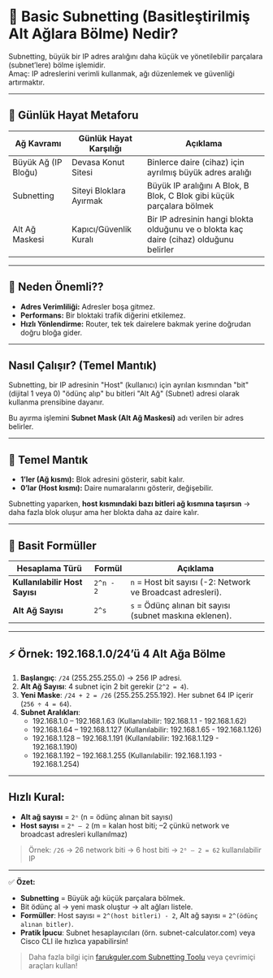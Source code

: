 # 🏡 Basic Subnetting (Basitleştirilmiş Alt Ağlara Bölme) Nedir?
Subnetting, büyük bir IP adres aralığını daha küçük ve yönetilebilir parçalara (subnet’lere) bölme işlemidir.  
Amaç: IP adreslerini verimli kullanmak, ağı düzenlemek ve güvenliği artırmaktır.

---

## 📖 Günlük Hayat Metaforu
| Ağ Kavramı        | Günlük Hayat Karşılığı   | Açıklama |
|-------------------|--------------------------|----------|
| Büyük Ağ (IP Bloğu) | Devasa Konut Sitesi     | Binlerce daire (cihaz) için ayrılmış büyük adres aralığı |
| Subnetting        | Siteyi Bloklara Ayırmak  | Büyük IP aralığını A Blok, B Blok, C Blok gibi küçük parçalara bölmek |
| Alt Ağ Maskesi    | Kapıcı/Güvenlik Kuralı   | Bir IP adresinin hangi blokta olduğunu ve o blokta kaç daire (cihaz) olduğunu belirler |

---

## 🌟 Neden Önemli??
- **Adres Verimliliği:** Adresler boşa gitmez.  
- **Performans:** Bir bloktaki trafik diğerini etkilemez.  
- **Hızlı Yönlendirme:** Router, tek tek dairelere bakmak yerine doğrudan doğru bloğa gider.  

---

## Nasıl Çalışır? (Temel Mantık)

Subnetting, bir IP adresinin "Host" (kullanıcı) için ayrılan kısmından "bit" (dijital 1 veya 0) "ödünç alıp" bu bitleri "Alt Ağ" (Subnet) adresi olarak kullanma prensibine dayanır.

Bu ayırma işlemini **Subnet Mask (Alt Ağ Maskesi)** adı verilen bir adres belirler.

---

## 🔑 Temel Mantık
- **1’ler (Ağ kısmı):** Blok adresini gösterir, sabit kalır.  
- **0’lar (Host kısmı):** Daire numaralarını gösterir, değişebilir.  

Subnetting yaparken, **host kısmındaki bazı bitleri ağ kısmına taşırsın** → daha fazla blok oluşur ama her blokta daha az daire kalır.

---

## 🧮 Basit Formüller
| Hesaplama Türü         | Formül         | Açıklama                                      |
|------------------------|----------------|-----------------------------------------------|
| **Kullanılabilir Host Sayısı** | `2^n - 2` | `n` = Host bit sayısı (-2: Network ve Broadcast adresleri). |
| **Alt Ağ Sayısı**      | `2^s`         | `s` = Ödünç alınan bit sayısı (subnet maskına eklenen). |

---

## ⚡ Örnek: 192.168.1.0/24’ü 4 Alt Ağa Bölme
1. **Başlangıç**: `/24` (255.255.255.0) → 256 IP adresi.
2. **Alt Ağ Sayısı**: 4 subnet için 2 bit gerekir (`2^2 = 4`).
3. **Yeni Maske**: `/24 + 2 = /26` (255.255.255.192). Her subnet 64 IP içerir (`256 ÷ 4 = 64`).
4. **Subnet Aralıkları**:
   - 192.168.1.0 – 192.168.1.63 (Kullanılabilir: 192.168.1.1 - 192.168.1.62)
   - 192.168.1.64 – 192.168.1.127 (Kullanılabilir: 192.168.1.65 - 192.168.1.126)
   - 192.168.1.128 – 192.168.1.191 (Kullanılabilir: 192.168.1.129 - 192.168.1.190)
   - 192.168.1.192 – 192.168.1.255 (Kullanılabilir: 192.168.1.193 - 192.168.1.254)

---
## Hızlı Kural:
- **Alt ağ sayısı** = `2ⁿ` (n = ödünç alınan bit sayısı)  
- **Host sayısı** = `2ᵐ – 2` (m = kalan host biti; –2 çünkü network ve broadcast adresleri kullanılmaz)

> Örnek: `/26` → 26 network biti → 6 host biti → `2⁶ – 2 = 62` kullanılabilir IP

---

✅ **Özet:**  
- **Subnetting** = Büyük ağı küçük parçalara bölmek.
- Bit ödünç al → yeni mask oluştur → alt ağları listele.
- **Formüller**: Host sayısı = `2^(host bitleri) - 2`, Alt ağ sayısı = `2^(ödünç alınan bitler)`.
- **Pratik İpucu**: Subnet hesaplayıcıları (örn. subnet-calculator.com) veya Cisco CLI ile hızlıca yapabilirsin!

> Daha fazla bilgi için [farukguler.com Subnetting Toolu](https://farukguler.com/app/IPv4-subnet-calculator/) veya çevrimiçi araçları kullan!
